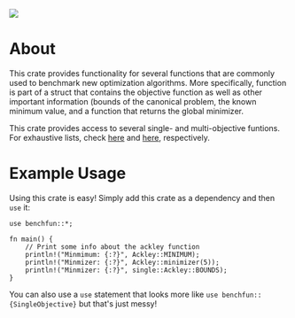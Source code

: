 ![](https://travis-ci.org/cmccomb/benchfun.svg?branch=master)

# About
This crate provides functionality for several functions that are commonly
used to benchmark new optimization algorithms. More specifically, function is part of a struct
that contains the objective function as well as other important information (bounds of the
canonical problem, the known minimum value, and a function that returns the global minimizer.

This crate provides access to several single- and multi-objective funtions. For exhaustive lists, check [here](single/index.html) and [here](multi/index.html), respectively.


# Example Usage
Using this crate is easy! Simply add this crate as a dependency and then `use` it:
``` 
use benchfun::*;

fn main() {
    // Print some info about the ackley function
    println!("Minmimum: {:?}", Ackley::MINIMUM);
    println!("Minmizer: {:?}", Ackley::minimizer(5));
    println!("Minmizer: {:?}", single::Ackley::BOUNDS);
}
```
You can also use a `use` statement that looks more like `use benchfun::{SingleObjective}` but that's just messy!
